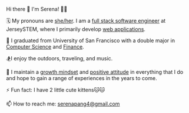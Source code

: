Hi there 👋 I'm Serena! 👩‍💻

🗓 My pronouns are [she/her](https://pronoun.is/she). I am a [full stack software engineer](https://www.geeksforgeeks.org/what-is-full-stack-development/) at JerseySTEM, where I primarily develop [web applications](https://en.wikipedia.org/wiki/Web_application).

🌱 I graduated from University of San Francisco with a double major in [Computer Science](https://en.wikipedia.org/wiki/Computer_science) and [Finance](https://en.wikipedia.org/wiki/Finance).

🏂I enjoy the outdoors, traveling, and music. 

🔭 I maintain a [growth mindset](https://en.wikipedia.org/wiki/Mindset#Fixed_and_growth_mindset) and [positive attitude](https://en.wikipedia.org/wiki/Positive_mental_attitude) in everything that I do and hope to gain a range of experiences in the years to come.

⚡ Fun fact: I have 2 little cute kittens🐱🐱

📫 How to reach me: serenapang4@gmail.com


